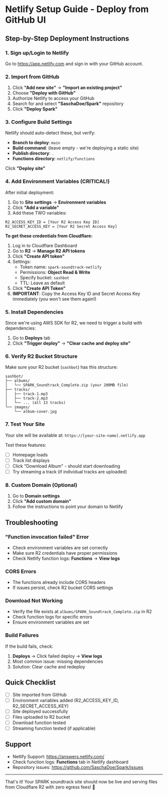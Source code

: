 # Netlify Setup Guide - Deploy from GitHub UI

## Step-by-Step Deployment Instructions

### 1. Sign up/Login to Netlify
Go to https://app.netlify.com and sign in with your GitHub account.

### 2. Import from GitHub

1. Click **"Add new site"** → **"Import an existing project"**
2. Choose **"Deploy with GitHub"**
3. Authorize Netlify to access your GitHub
4. Search for and select **"SaschaDoe/Spark"** repository
5. Click **"Deploy Spark"**

### 3. Configure Build Settings

Netlify should auto-detect these, but verify:

- **Branch to deploy**: `main`
- **Build command**: (leave empty - we're deploying a static site)
- **Publish directory**: `.`
- **Functions directory**: `netlify/functions`

Click **"Deploy site"**

### 4. Add Environment Variables (CRITICAL!)

After initial deployment:

1. Go to **Site settings** → **Environment variables**
2. Click **"Add a variable"**
3. Add these TWO variables:

```
R2_ACCESS_KEY_ID = [Your R2 Access Key ID]
R2_SECRET_ACCESS_KEY = [Your R2 Secret Access Key]
```

**To get these credentials from Cloudflare:**

1. Log in to Cloudflare Dashboard
2. Go to **R2** → **Manage R2 API tokens**
3. Click **"Create API token"**
4. Settings:
   - Token name: `spark-soundtrack-netlify`
   - Permissions: **Object Read & Write**
   - Specify bucket: `sashbot`
   - TTL: Leave as default
5. Click **"Create API Token"**
6. **IMPORTANT**: Copy the Access Key ID and Secret Access Key immediately (you won't see them again!)

### 5. Install Dependencies

Since we're using AWS SDK for R2, we need to trigger a build with dependencies:

1. Go to **Deploys** tab
2. Click **"Trigger deploy"** → **"Clear cache and deploy site"**

### 6. Verify R2 Bucket Structure

Make sure your R2 bucket (`sashbot`) has this structure:

```
sashbot/
├── albums/
│   └── SPARK_Soundtrack_Complete.zip (your 200MB file)
├── tracks/
│   ├── track-1.mp3
│   ├── track-2.mp3
│   └── ... (all 13 tracks)
└── images/
    └── album-cover.jpg
```

### 7. Test Your Site

Your site will be available at: `https://[your-site-name].netlify.app`

Test these features:
- [ ] Homepage loads
- [ ] Track list displays
- [ ] Click "Download Album" - should start downloading
- [ ] Try streaming a track (if individual tracks are uploaded)

### 8. Custom Domain (Optional)

1. Go to **Domain settings**
2. Click **"Add custom domain"**
3. Follow the instructions to point your domain to Netlify

## Troubleshooting

### "Function invocation failed" Error
- Check environment variables are set correctly
- Make sure R2 credentials have proper permissions
- Check Netlify function logs: **Functions** → **View logs**

### CORS Errors
- The functions already include CORS headers
- If issues persist, check R2 bucket CORS settings

### Download Not Working
- Verify the file exists at `albums/SPARK_Soundtrack_Complete.zip` in R2
- Check function logs for specific errors
- Ensure environment variables are set

### Build Failures
If the build fails, check:
1. **Deploys** → Click failed deploy → **View logs**
2. Most common issue: missing dependencies
3. Solution: Clear cache and redeploy

## Quick Checklist

- [ ] Site imported from GitHub
- [ ] Environment variables added (R2_ACCESS_KEY_ID, R2_SECRET_ACCESS_KEY)
- [ ] Site deployed successfully
- [ ] Files uploaded to R2 bucket
- [ ] Download function tested
- [ ] Streaming function tested (if applicable)

## Support

- Netlify Support: https://answers.netlify.com/
- Check function logs: **Functions** tab in Netlify dashboard
- Repository issues: https://github.com/SaschaDoe/Spark/issues

---

That's it! Your SPARK soundtrack site should now be live and serving files from Cloudflare R2 with zero egress fees! 🎵